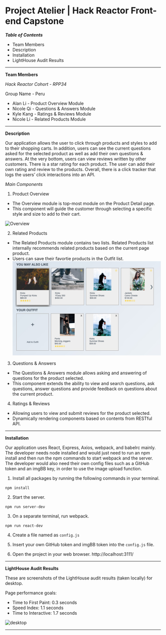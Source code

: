 # Project Atelier | Hack Reactor Front-end Capstone

***Table of Contents***
* Team Members
* Description
* Installation
* LightHouse Audit Results
---
**Team Members**

*Hack Reactor Cohort - RPP34*

Group Name - Peru

* Alan Li - Product Overview Module
* Nicole Qi - Questions & Answers Module
* Kyle Kang - Ratings & Reviews Module
* Nicole Li - Related Products Module
---
**Description**

Our application allows the user to click through products and styles to add to their shopping carts. In addition, users can see the current questions asked for the selected product as well as add their own questions & answers. At the very bottom, users can view reviews written by other customers. There is a star rating for each product. The user can add their own rating and review to the products. Overall, there is a click tracker that logs the users’ click interactions into an API.

*Main Components*
1) Product Overview
* The Overview module is top-most module on the Product Detail page.
* This component will guide the customer through selecting a specific style and size to add to their cart.

![Overview](https://github.com/rpp34-fec-peru/Project-Atelier/blob/master/screenshots/Overview%20Screenshot.png)

2) Related Products
* The Related Products module contains two lists. Related Products list internally recommends related products based on the current page product.
* Users can save their favortie products in the Outfit list.
![Related Products](https://github.com/nicolel2021/Project-Atelier/blob/master/screenshots/Related%20Product%20Screenshot.jpg)
3) Questions & Answers
* The Questions & Answers module allows asking and answering of questions for the product selected.
* This component extends the ability to view and search questions, ask questions, answer questions and provide feedback on questions about the current product.
4) Ratings & Reviews
* Allowing users to view and submit reviews for the product selected.
* Dynamically rendering components based on contents from RESTful API.
---
**Installation**

Our application uses React, Express, Axios, webpack, and babelrc mainly. The developer needs node installed and would just need to run an npm install and then run the npm commands to start webpack and the server. The developer would also need their own config files such as a GitHub token and an imgBB key, in order to use the image upload function.

1) Install all packages by running the following commands in your terminal.
```
npm install
```
2) Start the server.
```
npm run server-dev
```
3) On a separate terminal, run webpack.
```
npm run react-dev
```

4) Create a file named as `config.js`

5) Insert your own GitHub token and imgBB token into the `config.js` file.

6) Open the project in your web browser.
http://localhost:3111/

---
**LightHouse Audit Results**

These are screenshots of the LightHouse audit results (taken locally) for desktop.

Page performance goals:
* Time to First Paint: 0.3 seconds
* Speed Index: 1.1 seconds
* Time to Interactive: 1.7 seconds

![desktop](https://github.com/rpp34-fec-peru/Project-Atelier/blob/master/screenshots/Screen%20Shot%202022-05-04%20at%206.43.26%20PM.jpg)

---
